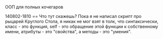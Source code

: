 ООП для полных кочегаров

140802-1810 == Что тут скажешь? Пока я не написал скрипт про рыцарей Круглого Стола, 
я никак не мог взят в толк, что синтаксически,
класс - это функция, 
self - это обращение этой функции к собственному имени, 
атрибуты - это "свойства", а 
методы - это "умения".
